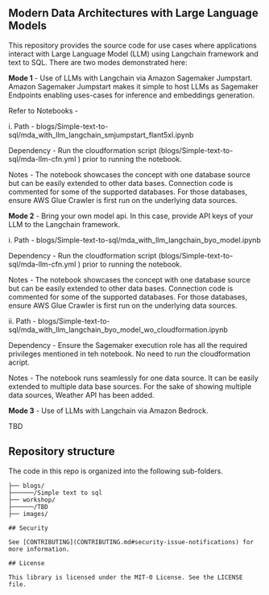 ## Modern Data Architectures with Large Language Models

This repository provides the source code for use cases where applications interact with Large Language Model (LLM) using Langchain framework and text to SQL.
There are two modes demonstrated here:

**Mode 1** - Use of LLMs with Langchain via Amazon Sagemaker Jumpstart.  Amazon Sagemaker Jumpstart makes it simple to host LLMs as Sagemaker Endpoints enabling uses-cases for inference and embeddings generation.

Refer to Notebooks - 

i. Path - blogs/Simple-text-to-sql/mda_with_llm_langchain_smjumpstart_flant5xl.ipynb

Dependency - Run the cloudformation script (blogs/Simple-text-to-sql/mda-llm-cfn.yml ) prior to running the notebook.

Notes - The notebook showcases the concept with one database source but can be easily extended to other data bases. Connection code is commented for some of the supported databases. For those databases, ensure AWS Glue Crawler is first run on the underlying data sources.

**Mode 2** - Bring your own model api. In this case, provide API keys of your LLM to the Langchain framework.

i. Path - blogs/Simple-text-to-sql/mda_with_llm_langchain_byo_model.ipynb

Dependency - Run the cloudformation script (blogs/Simple-text-to-sql/mda-llm-cfn.yml ) prior to running the notebook.

Notes - The notebook showcases the concept with one database source but can be easily extended to other data bases. Connection code is commented for some of the supported databases. For those databases, ensure AWS Glue Crawler is first run on the underlying data sources.

ii. Path - blogs/Simple-text-to-sql/mda_with_llm_langchain_byo_model_wo_cloudformation.ipynb

Dependency - Ensure the Sagemaker execution role has all the required privileges mentioned in teh notebook. No need to run the cloudformation acript.

Notes - The notebook runs seamlessly for one data source. It can be easily extended to multiple data base sources.
For the sake of showing multiple data sources, Weather API has been added.

**Mode 3** - Use of LLMs with Langchain via Amazon Bedrock.

TBD

## Repository structure
The code in this repo is organized into the following sub-folders.

```├── README.md
├── blogs/
├──────/Simple text to sql
├── workshop/
├──────/TBD
├── images/

## Security

See [CONTRIBUTING](CONTRIBUTING.md#security-issue-notifications) for more information.

## License

This library is licensed under the MIT-0 License. See the LICENSE file.


